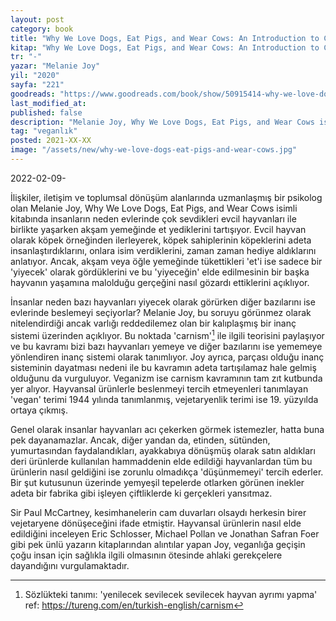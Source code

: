 ```yaml
---
layout: post
category: book
title: "Why We Love Dogs, Eat Pigs, and Wear Cows: An Introduction to Carnism | Melanie Joy (Kitap)"
kitap: "Why We Love Dogs, Eat Pigs, and Wear Cows: An Introduction to Carnism"
tr: "-"
yazar: "Melanie Joy"
yil: "2020"
sayfa: "221"
goodreads: "https://www.goodreads.com/book/show/50915414-why-we-love-dogs-eat-pigs-and-wear-cows"
last_modified_at:  
published: false  
description: "Melanie Joy, Why We Love Dogs, Eat Pigs, and Wear Cows isimli kitabında insanların neden evlerinde çok sevdikleri evcil hayvanları ile birlikte yaşarken akşam yemeğinde et yediklerini tartışıyor."  
tag: "veganlık"
posted: 2021-XX-XX  
image: "/assets/new/why-we-love-dogs-eat-pigs-and-wear-cows.jpg" 
---
```


2022-02-09-

İlişkiler, iletişim ve toplumsal dönüşüm alanlarında uzmanlaşmış bir psikolog olan Melanie Joy, Why We Love Dogs, Eat Pigs, and Wear Cows isimli kitabında insanların neden evlerinde çok sevdikleri evcil hayvanları ile birlikte yaşarken akşam yemeğinde et yediklerini tartışıyor. Evcil hayvan olarak köpek örneğinden ilerleyerek, köpek sahiplerinin köpeklerini adeta insanlaştırdıklarını, onlara isim verdiklerini, zaman zaman hediye aldıklarını anlatıyor. Ancak, akşam veya öğle yemeğinde tükettikleri 'et'i ise sadece bir 'yiyecek' olarak gördüklerini ve bu 'yiyeceğin' elde edilmesinin bir başka hayvanın yaşamına malolduğu gerçeğini nasıl gözardı ettiklerini açıklıyor.

İnsanlar neden bazı hayvanları yiyecek olarak görürken diğer bazılarını ise evlerinde beslemeyi seçiyorlar? Melanie Joy, bu soruyu görünmez olarak nitelendirdiği ancak varlığı reddedilemez olan bir kalıplaşmış bir inanç sistemi üzerinden açıklıyor. Bu noktada 'carnism'[^1] ile ilgili teorisini paylaşıyor ve bu kavramı bizi bazı hayvanları yemeye ve diğer bazılarını ise yememeye yönlendiren inanç sistemi olarak tanımlıyor. Joy ayrıca, parçası olduğu inanç sisteminin dayatması nedeni ile bu kavramın adeta tartışılamaz hale gelmiş olduğunu da vurguluyor. Veganizm ise carnism kavramının tam zıt kutbunda yer alıyor. Hayvansal ürünlerle beslenmeyi tercih etmeyenleri tanımlayan 'vegan' terimi 1944 yılında tanımlanmış, vejetaryenlik terimi ise 19. yüzyılda ortaya çıkmış.

Genel olarak insanlar hayvanları acı çekerken görmek istemezler, hatta buna pek dayanamazlar. Ancak, diğer yandan da, etinden, sütünden, yumurtasından faydalandıkları, ayakkabıya dönüşmüş olarak satın aldıkları deri ürünlerde kullanılan hammaddenin elde edildiği hayvanlardan tüm bu ürünlerin nasıl geldiğini ise zorunlu olmadıkça 'düşünmemeyi' tercih ederler. Bir şut kutusunun üzerinde yemyeşil tepelerde otlarken görünen inekler adeta bir fabrika gibi işleyen çiftliklerde ki gerçekleri yansıtmaz.

Sir Paul McCartney, kesimhanelerin cam duvarları olsaydı herkesin birer vejetaryene dönüşeceğini ifade etmiştir. Hayvansal ürünlerin nasıl elde edildiğini inceleyen Eric Schlosser, Michael Pollan ve Jonathan Safran Foer gibi pek ünlü yazarın kitaplarından alıntılar yapan Joy, veganlığa geçişin çoğu insan için sağlıkla ilgili olmasının ötesinde ahlaki gerekçelere dayandığını vurgulamaktadır.

 [^1]: Sözlükteki tanımı: 'yenilecek sevilecek sevilecek hayvan ayrımı yapma' ref: https://tureng.com/en/turkish-english/carnism
